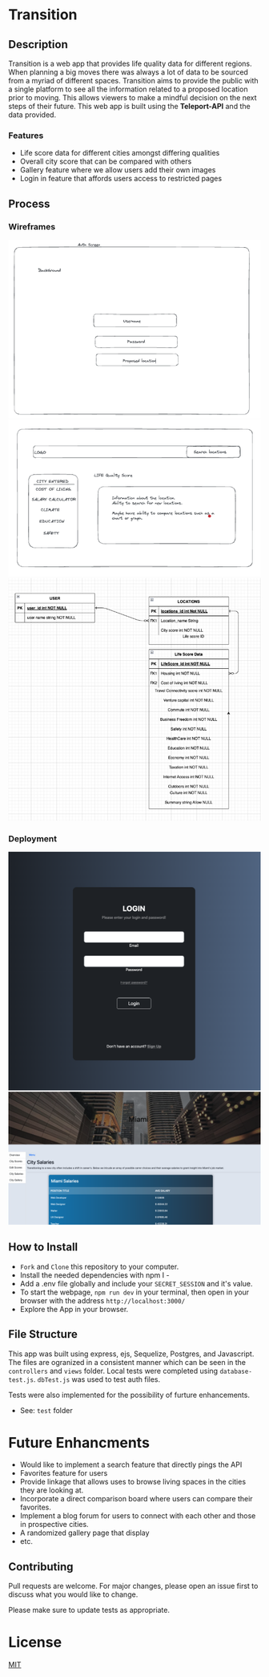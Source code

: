 # Transition

## Description 
Transition is a web app that provides life quality data for different regions. When planning a big moves there was always a lot of data to be sourced from a myriad of different spaces. Transition aims to provide the public with a single platform to see all the information related to a proposed location prior to moving. This allows viewers to make a mindful decision on the next steps of their future.
This web app is built using the <strong>Teleport-API</strong> and the data provided.

### Features 
* Life score data for different cities amongst differing qualities
* Overall city score that can be compared with others
* Gallery feature where we allow users add their own images
* Login in feature that affords users access to restricted pages

## Process

### Wireframes 
![Initial Login](images/Auth-screen.png)
![Initial Location Layout](images/Location-Page.png)
![Initial ERD-Models](images//ERD-models.png)

### Deployment
![Deployed Login](images/login-page.png)
![Deployed Location Page](images/Deployed-location-page.png)

## How to Install
* `Fork` and `Clone` this repository to your computer.
* Install the needed dependencies with npm I -
* Add a .env file globally and include your `SECRET_SESSION` and it's value.
* To start the webpage, `npm run dev` in your terminal, then open in your browser with the address `http://localhost:3000/`
* Explore the App in your browser. 

## File Structure 
This app was built using express, ejs, Sequelize, Postgres, and Javascript.
The files are ogranized in a consistent manner which can be seen in the `controllers` and `views` folder.
Local tests were completed using `database-test.js`. 
`dbTest.js` was used to test auth files.

Tests were also implemented for the possibility of furture enhancements.
* See: `test` folder


# Future Enhancments
* Would like to implement a search feature that directly pings the API
* Favorites feature for users
* Provide linkage that allows uses to browse living spaces in the cities they are looking at.
* Incorporate a direct comparison board where users can compare their favorites. 
* Implement a blog forum for users to connect with each other and those in prospective cities.
* A randomized gallery page that display
* etc.

## Contributing
Pull requests are welcome. For major changes, please open an issue first
to discuss what you would like to change.

Please make sure to update tests as appropriate.

# License 
[MIT](https://choosealicense.com/licenses/mit/)
